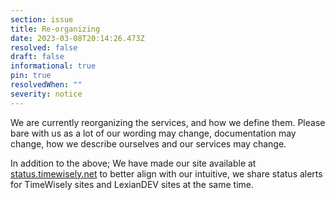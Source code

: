 ```yaml
---
section: issue
title: Re-organizing
date: 2023-03-08T20:14:26.473Z
resolved: false
draft: false
informational: true
pin: true
resolvedWhen: ""
severity: notice
---
```

We are currently reorganizing the services, and how we define them. Please bare with us as a lot of our wording may change, documentation may change, how we describe ourselves and our services may change.

In addition to the above; We have made our site available at [status.timewisely.net](status.timewisely.net) to better align with our intuitive, we share status alerts for TimeWisely sites and LexianDEV sites at the same time.